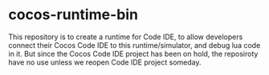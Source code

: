 # cocos-runtime-bin

This repository is to create a runtime for Code IDE, to allow developers connect their Cocos Code IDE to this runtime/simulator, and debug lua code in it.
But since the Cocos Code IDE project has been on hold, the reposiroty have no use unless we reopen Code IDE project someday.
